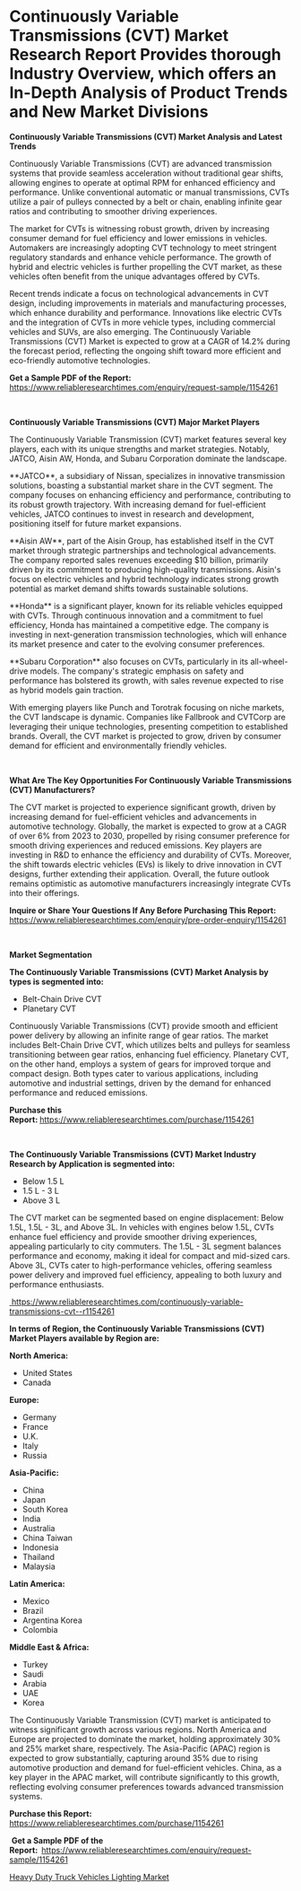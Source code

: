 <p><h1>Continuously Variable Transmissions (CVT) Market Research Report Provides thorough Industry Overview, which offers an In-Depth Analysis of Product Trends and New Market Divisions</h1></p><p><strong>Continuously Variable Transmissions (CVT) Market Analysis and Latest Trends</strong></p>
<p><p>Continuously Variable Transmissions (CVT) are advanced transmission systems that provide seamless acceleration without traditional gear shifts, allowing engines to operate at optimal RPM for enhanced efficiency and performance. Unlike conventional automatic or manual transmissions, CVTs utilize a pair of pulleys connected by a belt or chain, enabling infinite gear ratios and contributing to smoother driving experiences.</p><p>The market for CVTs is witnessing robust growth, driven by increasing consumer demand for fuel efficiency and lower emissions in vehicles. Automakers are increasingly adopting CVT technology to meet stringent regulatory standards and enhance vehicle performance. The growth of hybrid and electric vehicles is further propelling the CVT market, as these vehicles often benefit from the unique advantages offered by CVTs.</p><p>Recent trends indicate a focus on technological advancements in CVT design, including improvements in materials and manufacturing processes, which enhance durability and performance. Innovations like electric CVTs and the integration of CVTs in more vehicle types, including commercial vehicles and SUVs, are also emerging. The Continuously Variable Transmissions (CVT) Market is expected to grow at a CAGR of 14.2% during the forecast period, reflecting the ongoing shift toward more efficient and eco-friendly automotive technologies.</p></p>
<p><strong>Get a Sample PDF of the Report:&nbsp;</strong> <a href="https://www.reliableresearchtimes.com/enquiry/request-sample/1154261?utm_campaign=3315&utm_medium=2&utm_source=Github&utm_content=ia&utm_term=31032025&utm_id=continuously-variable-transmissions-cvt">https://www.reliableresearchtimes.com/enquiry/request-sample/1154261</a></p>
<p>&nbsp;</p>
<p><strong>Continuously Variable Transmissions (CVT) Major Market Players</strong></p>
<p><p>The Continuously Variable Transmission (CVT) market features several key players, each with its unique strengths and market strategies. Notably, JATCO, Aisin AW, Honda, and Subaru Corporation dominate the landscape.</p><p>**JATCO**, a subsidiary of Nissan, specializes in innovative transmission solutions, boasting a substantial market share in the CVT segment. The company focuses on enhancing efficiency and performance, contributing to its robust growth trajectory. With increasing demand for fuel-efficient vehicles, JATCO continues to invest in research and development, positioning itself for future market expansions.</p><p>**Aisin AW**, part of the Aisin Group, has established itself in the CVT market through strategic partnerships and technological advancements. The company reported sales revenues exceeding $10 billion, primarily driven by its commitment to producing high-quality transmissions. Aisin's focus on electric vehicles and hybrid technology indicates strong growth potential as market demand shifts towards sustainable solutions.</p><p>**Honda** is a significant player, known for its reliable vehicles equipped with CVTs. Through continuous innovation and a commitment to fuel efficiency, Honda has maintained a competitive edge. The company is investing in next-generation transmission technologies, which will enhance its market presence and cater to the evolving consumer preferences.</p><p>**Subaru Corporation** also focuses on CVTs, particularly in its all-wheel-drive models. The company's strategic emphasis on safety and performance has bolstered its growth, with sales revenue expected to rise as hybrid models gain traction.</p><p>With emerging players like Punch and Torotrak focusing on niche markets, the CVT landscape is dynamic. Companies like Fallbrook and CVTCorp are leveraging their unique technologies, presenting competition to established brands. Overall, the CVT market is projected to grow, driven by consumer demand for efficient and environmentally friendly vehicles.</p></p>
<p>&nbsp;</p>
<p><strong>What Are The Key Opportunities For Continuously Variable Transmissions (CVT) Manufacturers?</strong></p>
<p><p>The CVT market is projected to experience significant growth, driven by increasing demand for fuel-efficient vehicles and advancements in automotive technology. Globally, the market is expected to grow at a CAGR of over 6% from 2023 to 2030, propelled by rising consumer preference for smooth driving experiences and reduced emissions. Key players are investing in R&D to enhance the efficiency and durability of CVTs. Moreover, the shift towards electric vehicles (EVs) is likely to drive innovation in CVT designs, further extending their application. Overall, the future outlook remains optimistic as automotive manufacturers increasingly integrate CVTs into their offerings.</p></p>
<p><strong>Inquire or Share Your Questions If Any Before Purchasing This Report:</strong> <a href="https://www.reliableresearchtimes.com/enquiry/pre-order-enquiry/1154261?utm_campaign=3315&utm_medium=2&utm_source=Github&utm_content=ia&utm_term=31032025&utm_id=continuously-variable-transmissions-cvt">https://www.reliableresearchtimes.com/enquiry/pre-order-enquiry/1154261</a></p>
<p>&nbsp;</p>
<p><strong>Market Segmentation</strong></p>
<p><strong>The Continuously Variable Transmissions (CVT) Market Analysis by types is segmented into:</strong></p>
<p><ul><li>Belt-Chain Drive CVT</li><li>Planetary CVT</li></ul></p>
<p><p>Continuously Variable Transmissions (CVT) provide smooth and efficient power delivery by allowing an infinite range of gear ratios. The market includes Belt-Chain Drive CVT, which utilizes belts and pulleys for seamless transitioning between gear ratios, enhancing fuel efficiency. Planetary CVT, on the other hand, employs a system of gears for improved torque and compact design. Both types cater to various applications, including automotive and industrial settings, driven by the demand for enhanced performance and reduced emissions.</p></p>
<p><strong>Purchase this Report:&nbsp;</strong><a href="https://www.reliableresearchtimes.com/purchase/1154261?utm_campaign=3315&utm_medium=2&utm_source=Github&utm_content=ia&utm_term=31032025&utm_id=continuously-variable-transmissions-cvt">https://www.reliableresearchtimes.com/purchase/1154261</a></p>
<p>&nbsp;</p>
<p><strong>The Continuously Variable Transmissions (CVT) Market Industry Research by Application is segmented into:</strong></p>
<p><ul><li>Below 1.5 L</li><li>1.5 L - 3 L</li><li>Above 3 L</li></ul></p>
<p><p>The CVT market can be segmented based on engine displacement: Below 1.5L, 1.5L - 3L, and Above 3L. In vehicles with engines below 1.5L, CVTs enhance fuel efficiency and provide smoother driving experiences, appealing particularly to city commuters. The 1.5L - 3L segment balances performance and economy, making it ideal for compact and mid-sized cars. Above 3L, CVTs cater to high-performance vehicles, offering seamless power delivery and improved fuel efficiency, appealing to both luxury and performance enthusiasts.</p></p>
<p><a href="https://www.reliableresearchtimes.com/continuously-variable-transmissions-cvt--r1154261?utm_campaign=3315&utm_medium=2&utm_source=Github&utm_content=ia&utm_term=31032025&utm_id=continuously-variable-transmissions-cvt">&nbsp;https://www.reliableresearchtimes.com/continuously-variable-transmissions-cvt--r1154261</a></p>
<p><strong>In terms of Region, the Continuously Variable Transmissions (CVT) Market Players available by Region are:</strong></p>
<p>
    <p> <strong> North America: </strong>
        <ul>
            <li>United States</li>
            <li>Canada</li>
        </ul>
        </p> 
    <p> <strong> Europe: </strong>
        <ul>
            <li>Germany</li>
            <li>France</li>
            <li>U.K.</li>
            <li>Italy</li>
            <li>Russia</li>
        </ul>
        </p> 
    <p> <strong> Asia-Pacific: </strong>
        <ul>
            <li>China</li>
            <li>Japan</li>
            <li>South Korea</li>
            <li>India</li>
            <li>Australia</li>
            <li>China Taiwan</li>
            <li>Indonesia</li>
            <li>Thailand</li>
            <li>Malaysia</li>
        </ul>
        </p> 
    <p> <strong> Latin America: </strong>
        <ul>
            <li>Mexico</li>
            <li>Brazil</li>
            <li>Argentina Korea</li>
            <li>Colombia</li>
        </ul>
        </p> 
    <p> <strong> Middle East & Africa: </strong>
        <ul>
            <li>Turkey</li>
            <li>Saudi</li>
            <li>Arabia</li>
            <li>UAE</li>
            <li>Korea</li>
        </ul>
    </p>
    </p>
<p><p>The Continuously Variable Transmission (CVT) market is anticipated to witness significant growth across various regions. North America and Europe are projected to dominate the market, holding approximately 30% and 25% market share, respectively. The Asia-Pacific (APAC) region is expected to grow substantially, capturing around 35% due to rising automotive production and demand for fuel-efficient vehicles. China, as a key player in the APAC market, will contribute significantly to this growth, reflecting evolving consumer preferences towards advanced transmission systems.</p></p>
<p><strong>Purchase this Report: </strong><a href="https://www.reliableresearchtimes.com/purchase/1154261?utm_campaign=3315&utm_medium=2&utm_source=Github&utm_content=ia&utm_term=31032025&utm_id=continuously-variable-transmissions-cvt">https://www.reliableresearchtimes.com/purchase/1154261</a></p>
<p>&nbsp;<strong>Get a Sample PDF of the Report:&nbsp;&nbsp;</strong><a href="https://www.reliableresearchtimes.com/enquiry/request-sample/1154261?utm_campaign=3315&utm_medium=2&utm_source=Github&utm_content=ia&utm_term=31032025&utm_id=continuously-variable-transmissions-cvt">https://www.reliableresearchtimes.com/enquiry/request-sample/1154261</a></p>
<p><strong></strong></p>
<p><p><a href="https://github.com/sderolza/Market-Research-Report-List-1/blob/main/heavy-duty-truck-vehicles-lighting-market.md?utm_campaign=3315&utm_medium=2&utm_source=Github&utm_content=ia&utm_term=31032025&utm_id=continuously-variable-transmissions-cvt">Heavy Duty Truck Vehicles Lighting Market</a></p></p>